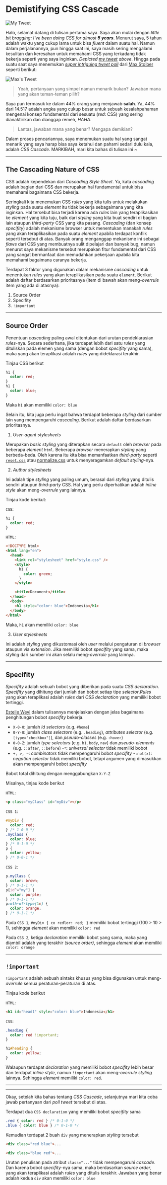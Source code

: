 # Demistifying CSS Cascade

![My Tweet](/tweet_kukuh.png)

Halo, selamat datang di tulisan pertama saya. Saya akan mulai dengan _little bit bragging: I've been doing CSS for almost **5 years**_. Menurut saya, 5 tahun adalah waktu yang cukup lama untuk bisa _fluent_ dalam suatu hal. Namun dalam perjalanannya, pun hingga saat ini, saya masih sering mengalami kesulitan dan keresahan untuk memahami CSS yang terkadang tidak bekerja seperti yang saya inginkan. _Depicted [my tweet](https://twitter.com/suliskh/status/1068036449071587329) above_. Hingga pada suatu saat saya menemukan [_super intriguing tweet poll_](https://twitter.com/mxstbr/status/1038073603311448064) dari [Max Stoiber](https://twitter.com/mxstbr) seperti berikut:

![Max's Tweet](/tweet_max_stoiber.png)

> Yeah, pertanyaan yang simpel namun menarik bukan? Jawaban mana yang akan teman-teman pilih?

Saya pun termasuk ke dalam 44% orang yang menjawab **salah**. Ya, 44% dari 14.517 adalah angka yang cukup besar untuk sebuah kesalahpahaman mengenai konsep fundamental dari sesuatu (_red_: CSS) yang sering dianaktirikan dan dianggap remeh, _HAHA_.

> Lantas, jawaban mana yang benar? Mengapa demikian?

Dalam proses pencariannya, saya menemukan suatu hal yang sangat menarik yang saya harap bisa saya ketahui dan pahami sedari dulu kala, adalah *CSS Cascade*. MARKIBAH, mari kita bahas di tulisan ini ~

---

## The Cascading Nature of CSS

CSS adalah kependekan dari _Cascading Style Sheet_. Ya, kata _cascading_ adalah bagian dari CSS dan merupakan hal fundamental untuk bisa memahami bagaimana CSS bekerja.

Seringkali kita menemukan CSS _rules_ yang kita tulis untuk melakukan _styling_ pada suatu _element_ itu tidak bekerja sebagaimana yang kita inginkan. Hal tersebut bisa terjadi karena ada _rules_ lain yang teraplikasikan ke _element_ yang kita tuju, baik dari _styling_ yang kita buat sendiri di bagian lain ataupun _third-party_ CSS yang kita pasang. _Cascading_ (dan konsep _specifity_) adalah mekanisme browser untuk menentukan manakah _rules_ yang akan teraplikasikan pada suatu _element_ apabila terdapat konflik seperti tersebut di atas. Banyak orang menganggap mekanisme ini sebagai _flaws_ dari CSS yang membuatnya sulit dipelajari dan banyak bug, namun menurut saya mekanisme tersebut merupakan fitur fundamental dari CSS yang sangat bermanfaat dan memudahkan pekerjaan apabila kita memahami bagaimana caranya bekerja.

Terdapat 3 faktor yang digunakan dalam mekanisme _cascading_ untuk menentukan _rules_ yang akan teraplikasikan pada suatu `element`. Berikut adalah daftar berdasarkan prioritasnya (item di bawah akan meng-_overrule_ item yang ada di atasnya):

1. Source Order
2. Specifity
3. `!important`

--- 
## Source Order

Penentuan *cascading* paling awal ditentukan dari urutan pendeklarasian _rules_-nya. Secara sederhana, jika terdapat lebih dari satu _rules_ yang dituliskan pada elemen yang sama (dengan bobot _specifity_ yang sama), maka yang akan teraplikasi adalah _rules_ yang dideklarasi terakhir.

Tinjau CSS berikut

```css
h1 {
  color: red;
}
h1 {
  color: blue;
}
```

Maka `h1` akan memiliki `color: blue`

Selain itu, kita juga perlu ingat bahwa terdapat beberapa _styling_ dari sumber lain yang mempengaruhi _cascading_. Berikut adalah daftar berdasarkan prioritasnya.

1. _User-agent stylesheets_

Merupakan _basic styling_ yang diterapkan secara `default` oleh *browser* pada beberapa *element* `html`. Beberapa *browser* menerapkan _styling_ yang berbeda-beda. Oleh karena itu kita bisa memanfaatkan _third-party_ seperti [`reset.css`](https://meyerweb.com/eric/tools/css/reset/) atau [normalize.css](https://necolas.github.io/normalize.css/) untuk menyeragamkan _default styling_-nya.

2. _Author stylesheets_

Ini adalah tipe _styling_ yang paling umum, berasal dari _styling_ yang ditulis sendiri ataupun _third-party_ CSS. Hal yang perlu diperhatikan adalah _inline style_ akan meng-_overrule_ yang lainnya.

Tinjau kode berikut:

`CSS`:

```css
h1 {
  color: red;
}
```

`HTML`:

```html
<!DOCTYPE html>
<html lang="en">
  <head>
    <link rel="stylesheet" href="style.css" />
    <style>
      h1 {
        color: green;
      }
    </style>

    <title>Document</title>
  </head>
  <body>
    <h1 style="color: blue">Indonesia</h1>
  </body>
</html>
```

Maka, `h1` akan memiliki `color: blue`

3. _User stylesheets_

Ini adalah *styling* yang dikustomasi oleh _user_ melalui pengaturan di _browser_ ataupun via _extension_. Jika memiliki bobot _specifity_ yang sama, maka _styling_ dari sumber ini akan selalu meng-_overrule_ yang lainnya.

---

## Specifity

_Specifity_ adalah sebuah bobot yang diberikan pada suatu _CSS declaration_. _Specifity_ yang dihitung dari jumlah dan bobot setiap tipe _selector_._Rules_ yang akan teraplikasi adalah _rules_ dari _CSS declaration_ yang memiliki bobot tertinggi.

[Estelle Weyl](http://www.standardista.com/css3/css-specificity/) dalam tulisannya menjelaskan dengan jelas bagaimana penghitungan bobot _specifity_ bekerja.

- `X-0-0`: jumlah _id selectors_ (e.g. `#home`)
- `0-Y-0`: jumlah _class selectors_ (e.g. `.heading`), _attributes selector_ (e.g. `[type="checkbox"]`), dan _pseudo-classes_ (e.g. `:hover`)
- `0-0-Z`: jumlah _type selectors_ (e.g. `h1`, `body`, `nav`) dan _pseudo-elements_ (e.g. `::after`, `::before`) -`*`: _universal selector_ tidak memiliki bobot
- `+, >, ~`: _combinators_ tidak mempengaruhi bobot _specifity_ -`:not(x)`: _negation selector_ tidak memiliki bobot, tetapi argumen yang dimasukkan akan mempengaruhi bobot _specifity_

Bobot total dihitung dengan menggabungkan `X-Y-Z`

Misalnya, tinjau kode berikut

`HTML`:

```html
<p class="myClass" id="myDiv"></p>
```

`CSS 1`:

```css
#myDiv {
  color: red;
} /* 1-0-0 */
.myClass {
  color: blue;
} /* 0-1-0 */
p {
  color: yellow;
} /* 0-0-1 */
```

`CSS 2`:

```css
p.myClass {
  color: brown;
} /* 0-1-1 */
p[id^="my"] {
  color: purple;
} /* 0-1-1 */
p:nth-of-type(1n) {
  color: orange;
} /* 0-1-1 */
```

Pada `CSS 1`, `#myDiv { co redlor: red; }` memiliki bobot tertinggi (100 > 10 > 1), sehingga _element_ akan memiliki `color: red`

Pada `CSS 2`, ketiga _declaration_ memiliki bobot yang sama, maka yang diambil adalah yang terakhir _(source order)_, sehingga _element_ akan memiliki `color: orange`

---

## `!important`

`!important` adalah sebuah sintaks khusus yang bisa digunakan untuk meng-_overrule_ semua peraturan-peraturan di atas.

Tinjau kode berikut

`HTML`:

```html
<h1 id="head1" style="color: blue">Indonesia</h1>
```

`CSS`:
```css
.heading {
  color: red !important;
}

h1#heading {
  color: yellow;
}
```

Walaupun terdapat *declaration* yang memiliki bobot *specifity* lebih besar dan terdapat *inline style*, namun `!important` akan meng-*overrule* *styling* lainnya. Sehingga *element* memiliki `color: red`.

---
---

Okay, setelah kita bahas tentang *CSS Cascade*, selanjutnya mari kita coba jawab pertanyaan dari *poll tweet* tersebut di atas.

Terdapat dua `CSS declaration` yang memiliki bobot *specifity* sama 
```css
.red { color: red } /* 0-1-0 */
.blue { color: blue } /* 0-1-0 */
```

Kemudian terdapat 2 buah `div` yang menerapkan *styling* tersebut
```html
<div class="red blue">...

<div class="blue red">...
```

Urutan penulisan pada atribut `class="..."` tidak mempengaruhi *cascade*. Dan karena bobot *specifity*-nya sama, maka berdasarkan *source order*, yang akan teraplikasi adalah *rules* yang ditulis terakhir. Jawaban yang benar adalah kedua `div` akan memiliki `color: blue`


